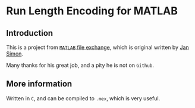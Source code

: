 # Run Length Encoding for MATLAB

## Introduction

This is a project from [`MATLAB` file exchange](https://cn.mathworks.com/matlabcentral/fileexchange/41813-runlength), which is original written by [Jan Simon](https://cn.mathworks.com/matlabcentral/profile/authors/869888-jan-simon).

Many thanks for his great job, and a pity he is not on `Github`.

## More information

Written in `C`, and can be compiled to `.mex`, which is very useful.
